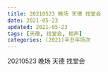 ```yaml
---
title: 20210523 晚场 天德 找堂会
date: 2021-05-23
updated: 2021-05-23
tags: [天德, 找堂会, 相声] 
categories: (2021)辛丑年场次 
---
```

20210523 晚场 天德 找堂会

